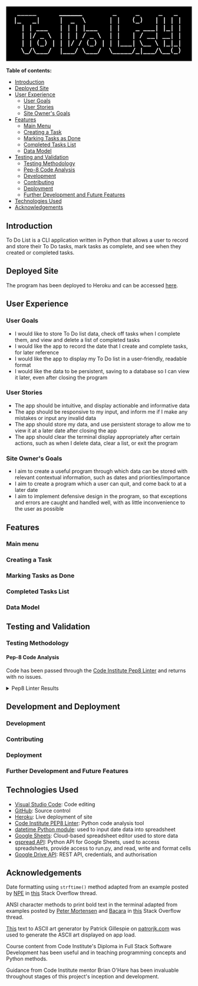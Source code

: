 ![To Do List app ASCII art](documentation/toDoListASCIIArt.png)

**Table of contents:**

- [Introduction](#introduction)
- [Deployed Site](#deployed-site)
- [User Experience](#user-experience)
  - [User Goals](#user-goals)
  - [User Stories](#user-stories)
  - [Site Owner's Goals](#site-owners-goals)
- [Features](#features)
  - [Main Menu](#main-menu)
  - [Creating a Task](#creating-a-task)
  - [Marking Tasks as Done](#marking-tasks-as-done)
  - [Completed Tasks List](#completed-tasks-list)
  - [Data Model](#data-model)
- [Testing and Validation](#testing-and-validation)
  - [Testing Methodology](#testing-methodology)
  - [Pep-8 Code Analysis](#pep-8-code-analysis)
  - [Development](#development)
  - [Contributing](#contributing)
  - [Deployment](#deployment)
  - [Further Development and Future Features](#further-development-and-future-features)
- [Technologies Used](#technologies-used)
- [Acknowledgements](#acknowledgements)

<a id=introduction></a>

## Introduction

To Do List is a CLI application written in Python that allows a user to record and store their To Do tasks, mark tasks as complete, and see when they created or completed tasks.

<a id=deployed-site></a>

## Deployed Site

The program has been deployed to Heroku and can be accessed [here](https://pp3todoapp-ab2e466bceb0.herokuapp.com/).

<a id=user-experience></a>

## User Experience

<a id=user-goals></a>

### User Goals

- I would like to store To Do list data, check off tasks when I complete them, and view and delete a list of completed tasks
- I would like the app to record the date that I create and complete tasks, for later reference
- I would like the app to display my To Do list in a user-friendly, readable format
- I would like the data to be persistent, saving to a database so I can view it later, even after closing the program

<a id=user-stories></a>

### User Stories

- The app should be intuitive, and display actionable and informative data
- The app should be responsive to my input, and inform me if I make any mistakes or input any invalid data
- The app should store my data, and use persistent storage to allow me to view it at a later date after closing the app
- The app should clear the terminal display appropriately after certain actions, such as when I delete data, clear a list, or exit the program

<a id=site-owners-goals></a>

### Site Owner's Goals

- I aim to create a useful program through which data can be stored with relevant contextual information, such as dates and priorities/importance
- I aim to create a program which a user can quit, and come back to at a later date
- I aim to implement defensive design in the program, so that exceptions and errors are caught and handled well, with as little inconvenience to the user as possible

<a id=features></a>

## Features



<a id=main-menu></a>

### Main menu



<a id=creating-a-task></a>

### Creating a Task



<a id=marking-tasks-as-done></a>

### Marking Tasks as Done



<a id=completed-tasks-list></a>

### Completed Tasks List



<a id=data-model></a>

### Data Model



<a id=testing-and-validation></a>

## Testing and Validation



<a id=testing-methodology></a>

### Testing Methodology



<a id=pep8-code-analysis></a>

#### Pep-8 Code Analysis

Code has been passed through the [Code Institute Pep8 Linter](https://pep8ci.herokuapp.com/) and returns with no issues.

<details><summary>Pep8 Linter Results</summary>
<img src="documentation/pep8LinterResults.png">
</details>


<a id=development-and-deployment></a>

## Development and Deployment



<a id=development></a>

### Development



<a id=contributing></a>

### Contributing



<a id=deployment></a>

### Deployment



<a id=further-development-and-future-features></a>

### Further Development and Future Features



<a id=technologies-used></a>

## Technologies Used

- [Visual Studio Code](https://code.visualstudio.com/): Code editing
- [GitHub](https://github.com/): Source control
- [Heroku](https://www.heroku.com): Live deployment of site
- [Code Institute PEP8 Linter](https://pep8ci.herokuapp.com/): Python code analysis tool
- [datetime Python module](https://docs.python.org/3/library/datetime.html): used to input date data into spreadsheet
- [Google Sheets](https://www.google.com/sheets/about/): Cloud-based spreadsheet editor used to store data
- [gspread API](https://docs.gspread.org/en/latest/): Python API for Google Sheets, used to access spreadsheets, provide access to run.py, and read, write and format cells
- [Google Drive API](https://developers.google.com/drive/api/guides/about-sdk): REST API, credentials, and authorisation

<a id=acknowledgements></a>

## Acknowledgements

Date formatting using `strftime()` method adapted from an example posted by [NPE](https://stackoverflow.com/users/367273/npe) in [this](https://stackoverflow.com/questions/6288892/python-how-to-convert-datetime-format) Stack Overflow thread.

ANSI character methods to print bold text in the terminal adapted from examples posted by [Peter Mortensen](https://stackoverflow.com/users/63550/peter-mortensen) and [Bacara](https://stackoverflow.com/users/1770999/bacara) in [this](https://stackoverflow.com/questions/8924173/how-can-i-print-bold-text-in-python#:~:text=In%20Python%2C%20escape%20sequences%20are,want%20to%20represent%20in%20bold.) Stack Overflow thread.

[This](https://patorjk.com/software/taag) text to ASCII art generator by Patrick Gillespie on [patrorjk.com](https://patorjk.com/) was used to generate the ASCII art displayed on app load.

Course content from Code Institute's Diploma in Full Stack Software Development has been useful and in teaching programming concepts and Python methods.

Guidance from Code Institute mentor Brian O'Hare has been invaluable throughout stages of this project's inception and development.

